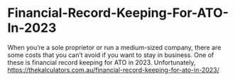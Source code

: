 # Financial-Record-Keeping-For-ATO-In-2023
When you’re a sole proprietor or run a medium-sized company, there are some costs that you can’t avoid if you want to stay in business. One of these is financial record keeping for ATO in 2023. Unfortunately,  https://thekalculators.com.au/financial-record-keeping-for-ato-in-2023/
